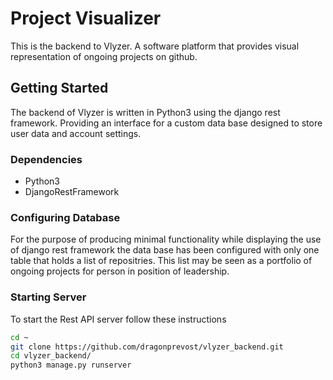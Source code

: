 # Project Visualizer
This is the backend to Vlyzer. A software platform that provides visual representation of ongoing projects on github. 
## Getting Started
The backend of Vlyzer is written in Python3 using the django rest framework. Providing an interface for a custom data base designed to store user data and account settings. 

### Dependencies
- Python3
- DjangoRestFramework


### Configuring Database
For the purpose of producing minimal functionality while displaying the use of django rest framework the data base has been configured with only one table that holds a list of repositries. This list may be seen as a portfolio of ongoing projects for person in position of leadership.
### Starting Server
To start the Rest API server follow these instructions
```sh
cd ~
git clone https://github.com/dragonprevost/vlyzer_backend.git
cd vlyzer_backend/
python3 manage.py runserver

